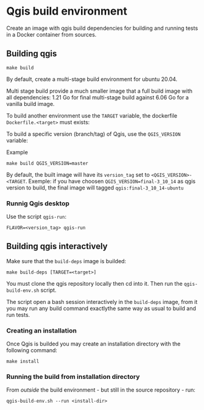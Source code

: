 # Qgis build environment

Create an image with qgis build dependencies for building and running tests in
a Docker container from sources.

## Building qgis

```
make build 
```

By default, create a multi-stage build environment for ubuntu 20.04.

Multi stage build provide a much smaller image that a full build image with all dependencies: 1.21 Go for 
final multi-stage build against 6.06 Go for a vanilla build image.

To build another environment use the `TARGET` variable, the dockerfile `Dockerfile.<target>` must exists:

To build a specific version (branch/tag) of Qgis, use the `QGIS_VERSION` variable:

Example
```
make build QGIS_VERSION=master
```

By default, the built image will have its `version_tag` set to `<QGIS_VERSION>-<TARGET`.  Exemple: if you have choosen
`QGIS_VERSION=final-3_10_14` as qgis version to build, the final image will tagged `qgis:final-3_10_14-ubuntu` 

### Runnig Qgis desktop

Use the script `qgis-run`:

```
FLAVOR=<version_tag> qgis-run
```

## Building qgis interactively

Make sure that the `build-deps` image is builded:

```
make build-deps [TARGET=<target>]
```

You must clone the qgis repository locally then cd into it. Then run the `qgis-build-env.sh` script.

The script open a bash session interactively in the `build-deps` image, from it you may run any build command exactlythe same way as usual to build and run tests.

### Creating an installation

Once Qgis is builded you may create an installation directory with the following command:

```
make install
```

### Running the build from installation directory

From *outside* the build environment - but still in the source repository -  run:

```
qgis-build-env.sh --run <install-dir>
```


